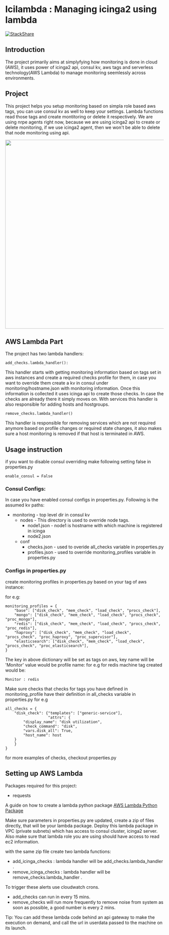 # Icilambda : Managing icinga2 using lambda 
[![StackShare](https://img.shields.io/badge/tech-stack-0690fa.svg?style=flat)](https://stackshare.io/dvopsway/icilambda)

## Introduction

The project primarily aims at simplyfying how monitoring is done in cloud (AWS), it uses power of icinga2 api, consul kv, aws tags and serverless technology(AWS Lambda) to manage monitoring seemlessly across environments.

## Project

This project helps you setup monitoring based on simpla role based aws tags, you can use consul kv as well to keep your settings. Lambda functions read those tags and create montitoring or delete it respectively. We are using nrpe agents right now, because we are using icinga2 api to create or delete monitoring, if we use icinga2 agent, then we won't be able to delete that node monitoring using api.

<p align="center">
  <img width="720" height="600" src="https://raw.githubusercontent.com/dvopsway/icilambda/master/Flow%20Chart.png">
</p>

## AWS Lambda Part 

The project has two lambda handlers:

```
add_checks.lambda_handler():
```

This handler starts with getting monitoring information based on tags set in aws instances and create a required checks profile for them, in case you want to override them create a kv in consul under monitoring/hostname.json with monitoring information. Once this information is collected it uses icinga api to create those checks. In case the checks are already there it simply moves on. With services this handler is also responsible for adding hosts and hostgroups. 

```
remove_checks.lambda_handler()
```

This handler is responsible for removing services which are not required anymore based on profile changes or required state changes, it also makes sure a host monitoring is removed if that host is terminated in AWS.

## Usage instruction


if you want to disable consul overriding make following setting false in properties.py

```
enable_consul = False
```

### Consul Configs:

In case you have enabled consul configs in properties.py. Following is the assumed kv paths:

- monitoring - top level dir in consul kv
  - nodes - This directory is used to override node tags.
    - node1.json - node1 is hostname with which machine is registered in icinga
    - node2.json 
  - conf
    - checks.json - used to overide all_checks variable in properties.py
    - profiles.json - used to override monitoring_profiles variable in properties.py
    
### Configs in properties.py

create monitoring profiles in properties.py based on your tag of aws instance:

for e.g:
```
monitoring_profiles = {
    "base": ["disk_check", "mem_check", "load_check", "procs_check"],
    "mongo": ["disk_check", "mem_check", "load_check", "procs_check", "proc_mongo"],
    "redis": ["disk_check", "mem_check", "load_check", "procs_check", "proc_redis"],
    "haproxy": ["disk_check", "mem_check", "load_check", "procs_check", "proc_haproxy", "proc_supervisor"],
    "elasticsearch": ["disk_check", "mem_check", "load_check", "procs_check", "proc_elasticsearch"],
}
```
The key in above dictionary will be set as tags on aws, key name will be 'Monitor' value would be profile name: for e.g for redis machine tag created would be:
```
Monitor : redis
```

Make sure checks that checks for tags you have defined in monitoring_profile have their definition in all_checks variable in properties.py
for e.g
```
all_checks = {
    "disk_check": {"templates": ["generic-service"],
                   "attrs": {
        "display_name": "disk utilization",
        "check_command": "disk",
        "vars.disk_all": True,
        "host_name": host
    }
    }
}
```
for more examples of checks, checkout properties.py

## Setting up AWS Lambda

Packages required for this project:
  - requests

A guide on how to create a lambda python package [AWS Lambda Python Package](http://docs.aws.amazon.com/lambda/latest/dg/lambda-python-how-to-create-deployment-package.html)

  
Make sure parameters in properties.py are updated, create a zip of files directly, that will be your lambda package. Deploy this lambda package in VPC (private subnets) which has access to consul cluster, icinga2 server. Also make sure that lambda role you are using should have access to read ec2 information. 

with the same zip file create two lambda functions:
- add_icinga_checks : lambda handler will be add_checks.lambda_handler .
- remove_icinga_checks : lambda handler will be remove_checks.lambda_handler .

To trigger these alerts use cloudwatch crons. 
- add_checks can run in every 15 mins.
- remove_checks will run more frequently to remove noise from system as soon as possible, a good number is every 2 mins.

Tip:
You can add these lambda code behind an api gateway to make the execution on demand, and call the url in userdata passed to the machine on its launch.
